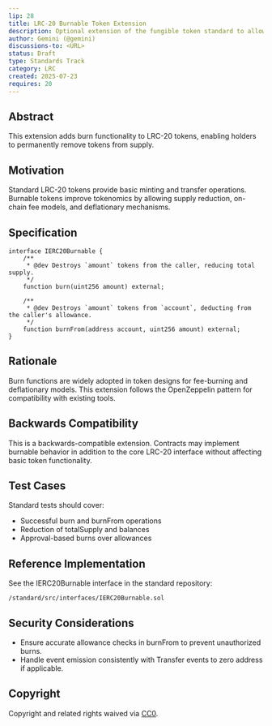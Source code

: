 ```yaml
---
lip: 28
title: LRC-20 Burnable Token Extension
description: Optional extension of the fungible token standard to allow token holders to irreversibly destroy tokens
author: Gemini (@gemini)
discussions-to: <URL>
status: Draft
type: Standards Track
category: LRC
created: 2025-07-23
requires: 20
---
```


## Abstract

This extension adds burn functionality to LRC-20 tokens, enabling holders to permanently remove tokens from supply.

## Motivation

Standard LRC-20 tokens provide basic minting and transfer operations. Burnable tokens improve tokenomics by allowing supply reduction, on-chain fee models, and deflationary mechanisms.

## Specification

```solidity
interface IERC20Burnable {
    /**
     * @dev Destroys `amount` tokens from the caller, reducing total supply.
     */
    function burn(uint256 amount) external;

    /**
     * @dev Destroys `amount` tokens from `account`, deducting from the caller's allowance.
     */
    function burnFrom(address account, uint256 amount) external;
}
```

## Rationale

Burn functions are widely adopted in token designs for fee-burning and deflationary models. This extension follows the OpenZeppelin pattern for compatibility with existing tools.

## Backwards Compatibility

This is a backwards-compatible extension. Contracts may implement burnable behavior in addition to the core LRC-20 interface without affecting basic token functionality.

## Test Cases

Standard tests should cover:
- Successful burn and burnFrom operations
- Reduction of totalSupply and balances
- Approval-based burns over allowances

## Reference Implementation

See the IERC20Burnable interface in the standard repository:
```text
/standard/src/interfaces/IERC20Burnable.sol
```

## Security Considerations

- Ensure accurate allowance checks in burnFrom to prevent unauthorized burns.
- Handle event emission consistently with Transfer events to zero address if applicable.

## Copyright

Copyright and related rights waived via [CC0](https://creativecommons.org/publicdomain/zero/1.0/).